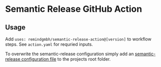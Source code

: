 # Semantic Release GitHub Action

## Usage

Add `uses: remindgmbh/semantic-release-action@[version]` to workflow steps.
See `action.yaml` for requried inputs.

To overwrite the semantic-release configuration simply add an [semantic-release configuration file](https://github.com/semantic-release/semantic-release/blob/master/docs/usage/configuration.md#configuration-file) to the projects root folder.
